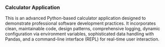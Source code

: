 ### Calculator Application

This is an advanced Python-based calculator application designed to demonstrate professional software development practices. It incorporates clean, maintainable code, design patterns, comprehensive logging, dynamic configuration via environment variables, sophisticated data handling with Pandas, and a command-line interface (REPL) for real-time user interaction.

